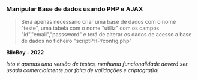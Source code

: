 <h3>Manipular Base de dados usando PHP e AJAX </h3>

>Será apenas necessário criar uma base de dados com o nome "teste", uma tabela com o 
>nome "utiliz" com os campos "id","email","passsword" e terá de alterar os dados
>de acesso a base de dados no ficheiro "scriptPHP/config.php"


**BlicBoy - 2022**

*Isto é apenas uma versão de testes, nenhuma funcionalidade* 
*deverá ser usada comercialmente por falta de validações e criptografia!*
